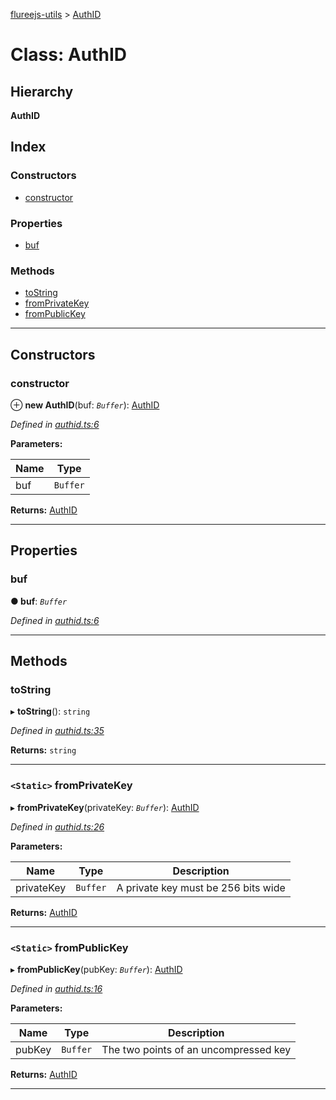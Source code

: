 [flureejs-utils](../README.md) > [AuthID](../classes/authid.md)

# Class: AuthID

## Hierarchy

**AuthID**

## Index

### Constructors

- [constructor](authid.md#constructor)

### Properties

- [buf](authid.md#buf)

### Methods

- [toString](authid.md#tostring)
- [fromPrivateKey](authid.md#fromprivatekey)
- [fromPublicKey](authid.md#frompublickey)

---

## Constructors

<a id="constructor"></a>

### constructor

⊕ **new AuthID**(buf: _`Buffer`_): [AuthID](authid.md)

_Defined in [authid.ts:6](https://github.com/StylusFrost/flureejs-utils/blob/d37430f/src/authid.ts#L6)_

**Parameters:**

| Name | Type     |
| ---- | -------- |
| buf  | `Buffer` |

**Returns:** [AuthID](authid.md)

---

## Properties

<a id="buf"></a>

### buf

**● buf**: _`Buffer`_

_Defined in [authid.ts:6](https://github.com/StylusFrost/flureejs-utils/blob/d37430f/src/authid.ts#L6)_

---

## Methods

<a id="tostring"></a>

### toString

▸ **toString**(): `string`

_Defined in [authid.ts:35](https://github.com/StylusFrost/flureejs-utils/blob/d37430f/src/authid.ts#L35)_

**Returns:** `string`

---

<a id="fromprivatekey"></a>

### `<Static>` fromPrivateKey

▸ **fromPrivateKey**(privateKey: _`Buffer`_): [AuthID](authid.md)

_Defined in [authid.ts:26](https://github.com/StylusFrost/flureejs-utils/blob/d37430f/src/authid.ts#L26)_

**Parameters:**

| Name       | Type     | Description                         |
| ---------- | -------- | ----------------------------------- |
| privateKey | `Buffer` | A private key must be 256 bits wide |

**Returns:** [AuthID](authid.md)

---

<a id="frompublickey"></a>

### `<Static>` fromPublicKey

▸ **fromPublicKey**(pubKey: _`Buffer`_): [AuthID](authid.md)

_Defined in [authid.ts:16](https://github.com/StylusFrost/flureejs-utils/blob/d37430f/src/authid.ts#L16)_

**Parameters:**

| Name   | Type     | Description                           |
| ------ | -------- | ------------------------------------- |
| pubKey | `Buffer` | The two points of an uncompressed key |

**Returns:** [AuthID](authid.md)

---
